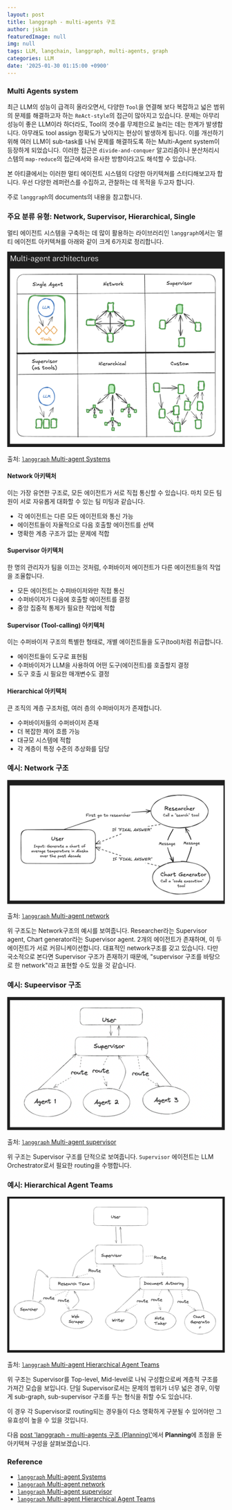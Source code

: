 ```yaml
---
layout: post
title: langgraph - multi-agents 구조
author: jskim
featuredImage: null
img: null
tags: LLM, langchain, langgraph, multi-agents, graph
categories: LLM
date: '2025-01-30 01:15:00 +0900'
---
```


### Multi Agents system
최근 LLM의 성능이 급격히 올라오면서, 다양한 `Tool`을 연결해 보다 복잡하고 넓은 범위의 문제를 해결하고자 하는 `ReAct-style`의 접근이 많아지고 있습니다.
문제는 아무리 성능이 좋은 LLM이라 하더라도, Tool의 갯수를 무제한으로 늘리는 데는 한계가 발생합니다. 아무래도 tool assign 정확도가 낮아지는 현상이 발생하게 됩니다. 이를 개선하기 위해 여러 LLM이 sub-task를 나눠 문제를 해결하도록 하는 Multi-Agent system이 등장하게 되었습니다. 이러한 접근은 `divide-and-conquer` 알고리즘이나 분산처리시스템의 `map-reduce`의 접근에서와 유사한 방향이라고도 해석할 수 있습니다.

본 아티클에서는 이러한 멀티 에이전트 시스템의 다양한 아키텍쳐를 스터디해보고자 합니다. 우선 다양한 레퍼런스를 수집하고, 관찰하는 데 목적을 두고자 합니다.

주로 `langgraph`의 documents의 내용을 참고합니다.

### 주요 분류 유형: Network, Supervisor, Hierarchical, Single
멀티 에이전트 시스템을 구축하는 데 많이 활용하는 라이브러리인 `langgraph`에서는 멀티 에이전트 아키텍쳐를 아래와 같이 크게 6가지로 정리합니다. 

<img src="../assets/img/llm/langgraph_ma1.png" alt="Wrong Path">

출처: [`langgraph` Multi-agent Systems](https://langchain-ai.github.io/langgraph/concepts/multi_agent/)

#### Network 아키텍처

이는 가장 유연한 구조로, 모든 에이전트가 서로 직접 통신할 수 있습니다. 마치 모든 팀원이 서로 자유롭게 대화할 수 있는 팀 미팅과 같습니다.

- 각 에이전트는 다른 모든 에이전트와 통신 가능
- 에이전트들이 자율적으로 다음 호출할 에이전트를 선택
- 명확한 계층 구조가 없는 문제에 적합

#### Supervisor 아키텍처

한 명의 관리자가 팀을 이끄는 것처럼, 수퍼바이저 에이전트가 다른 에이전트들의 작업을 조율합니다.

- 모든 에이전트는 수퍼바이저와만 직접 통신
- 수퍼바이저가 다음에 호출할 에이전트를 결정
- 중앙 집중적 통제가 필요한 작업에 적합

#### Supervisor (Tool-calling) 아키텍처

이는 수퍼바이저 구조의 특별한 형태로, 개별 에이전트들을 도구(tool)처럼 취급합니다.

- 에이전트들이 도구로 표현됨
- 수퍼바이저가 LLM을 사용하여 어떤 도구(에이전트)를 호출할지 결정
- 도구 호출 시 필요한 매개변수도 결정

#### Hierarchical 아키텍처

큰 조직의 계층 구조처럼, 여러 층의 수퍼바이저가 존재합니다.

- 수퍼바이저들의 수퍼바이저 존재
- 더 복잡한 제어 흐름 가능
- 대규모 시스템에 적합
- 각 계층이 특정 수준의 추상화를 담당

### 예시: Network 구조

<img src="../assets/img/llm/langgraph_ma2.png" alt="Wrong Path">

출처: [`langgraph` Multi-agent network](https://langchain-ai.github.io/langgraph/tutorials/multi_agent/multi-agent-collaboration/)

위 구조도는 Network구조의 예시를 보여줍니다. Researcher라는 Supervisor agent, Chart generator라는 Supervisor agent. 2개의 에이전트가 존재하며, 이 두 에이전트가 서로 커뮤니케이션합니다. 대표적인 network구조를 갖고 있습니다. 다만 국소적으로 본다면 Supervisor 구조가 존재하기 때문에, "supervisor 구조를 바탕으로 한 network"라고 표현할 수도 있을 것 같습니다.

### 예시: Supeervisor 구조

<img src="../assets/img/llm/langgraph_ma3.png" alt="Wrong Path">

출처: [`langgraph` Multi-agent supervisor](https://langchain-ai.github.io/langgraph/tutorials/multi_agent/agent_supervisor/)

위 구조는 Supervisor 구조를 단적으로 보여줍니다. `Supervisor` 에이전트는 LLM Orchestrator로서 필요한 routing을 수행합니다.

### 예시: Hierarchical Agent Teams

<img src="../assets/img/llm/langgraph_ma4.png" alt="Wrong Path">

출처: [`langgraph` Multi-agent Hierarchical Agent Teams](https://langchain-ai.github.io/langgraph/tutorials/multi_agent/hierarchical_agent_teams/)

위 구조는 Supervisor를 Top-level, Mid-level로 나눠 구성함으로써 계층적 구조를 가져간 모습을 보입니다. 단일 Supervisor로서는 문제의 범위가 너무 넓은 경우, 이렇게 sub-graph, sub-supervisor 구조를 두는 형식을 취할 수도 있습니다.

이 경우 각 Supervisor로 routing되는 경우들이 다소 명확하게 구분될 수 있어야만 그 유효성이 높을 수 있을 것입니다.

다음 [post 'langgraph - multi-agents 구조 (Planning)'](https://jskim0406.github.io/posts/langgraph-multiagent-architectures-planning/)에서 **Planning**에 초점을 둔 아키텍쳐 구성을 살펴보겠습니다.


### Reference
- [`langgraph` Multi-agent Systems](https://langchain-ai.github.io/langgraph/concepts/multi_agent/)
- [`langgraph` Multi-agent network](https://langchain-ai.github.io/langgraph/tutorials/multi_agent/multi-agent-collaboration/)
- [`langgraph` Multi-agent supervisor](https://langchain-ai.github.io/langgraph/tutorials/multi_agent/agent_supervisor/)
- [`langgraph` Multi-agent Hierarchical Agent Teams](https://langchain-ai.github.io/langgraph/tutorials/multi_agent/hierarchical_agent_teams/)